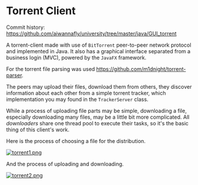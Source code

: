 # Torrent Client

Commit history: https://github.com/aiwannafly/university/tree/master/java/GUI_torrent

A torrent-client made with use of `BitTorrent` peer-to-peer network protocol and implemented in Java.
It also has a graphical interface separated from a business login (MVC), powered by the `JavaFX` framework.

For the torrent file parsing was used https://github.com/m1dnight/torrent-parser.

The peers may upload their files, download them from others, they discover information about each other
from a simple torrent tracker, which implementation you may found in the `TrackerServer` class.

While a process of uploading file parts may be simple, downloading a file, especially downloading many files,
may be a little bit more complicated. All *downloaders* share one thread pool to execute their tasks, so it's
the basic thing of this client's work.

Here is the process of choosing a file for the distribution.

[![torrent1.png](https://i.postimg.cc/8cWfvSkC/torrent1.png)](https://postimg.cc/rRVp67r6)

And the process of uploading and downloading.

[![torrent2.png](https://i.postimg.cc/HLcYntkY/torrent2.png)](https://postimg.cc/3yh5bmGV)
